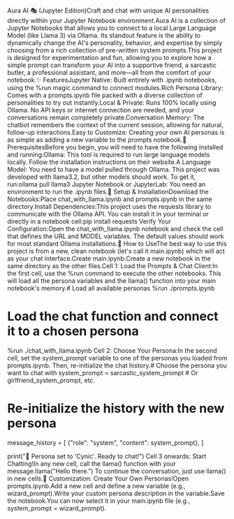 Aura AI 🎭 (Jupyter Edition)Craft and chat with unique AI personalities directly within your Jupyter Notebook environment.Aura AI is a collection of Jupyter Notebooks that allows you to connect to a local Large Language Model (like Llama 3) via Ollama. Its standout feature is the ability to dynamically change the AI's personality, behavior, and expertise by simply choosing from a rich collection of pre-written system prompts.This project is designed for experimentation and fun, allowing you to explore how a simple prompt can transform your AI into a supportive friend, a sarcastic butler, a professional assistant, and more—all from the comfort of your notebook.✨ FeaturesJupyter Native: Built entirely with .ipynb notebooks, using the %run magic command to connect modules.Rich Persona Library: Comes with a prompts.ipynb file packed with a diverse collection of personalities to try out instantly.Local & Private: Runs 100% locally using Ollama. No API keys or internet connection are needed, and your conversations remain completely private.Conversation Memory: The chatbot remembers the context of the current session, allowing for natural, follow-up interactions.Easy to Customize: Creating your own AI personas is as simple as adding a new variable to the prompts notebook.🔧 PrerequisitesBefore you begin, you will need to have the following installed and running:Ollama: This tool is required to run large language models locally. Follow the installation instructions on their website.A Language Model: You need to have a model pulled through Ollama. This project was developed with llama3.2, but other models should work. To get it, run:ollama pull llama3
Jupyter Notebook or JupyterLab: You need an environment to run the .ipynb files.🚀 Setup & InstallationDownload the Notebooks:Place chat_with_llama.ipynb and prompts.ipynb in the same directory.Install Dependencies:This project uses the requests library to communicate with the Ollama API. You can install it in your terminal or directly in a notebook cell:pip install requests
Verify Your Configuration:Open the chat_with_llama.ipynb notebook and check the cell that defines the URL and MODEL variables. The default values should work for most standard Ollama installations.💬 How to UseThe best way to use this project is from a new, clean notebook (let's call it main.ipynb) which will act as your chat interface.Create main.ipynb:Create a new notebook in the same directory as the other files.Cell 1: Load the Prompts & Chat Client:In the first cell, use the %run command to execute the other notebooks. This will load all the persona variables and the llama() function into your main notebook's memory.# Load all available personas
%run ./prompts.ipynb

# Load the chat function and connect it to a chosen persona
%run ./chat_with_llama.ipynb
Cell 2: Choose Your Persona:In the second cell, set the system_prompt variable to one of the personas you loaded from prompts.ipynb. Then, re-initialize the chat history.# Choose the persona you want to chat with
system_prompt = sarcastic_system_prompt   # Or girlfriend_system_prompt, etc.

# Re-initialize the history with the new persona
message_history = [
    {"role": "system", "content": system_prompt},
]

print("🤖 Persona set to 'Cynic'. Ready to chat!")
Cell 3 onwards: Start Chatting!In any new cell, call the llama() function with your message.llama("Hello there.")
To continue the conversation, just use llama() in new cells.🎨 Customization: Create Your Own Personas!Open prompts.ipynb.Add a new cell and define a new variable (e.g., wizard_prompt).Write your custom persona description in the variable.Save the notebook.You can now select it in your main.ipynb file (e.g., system_prompt = wizard_prompt).
